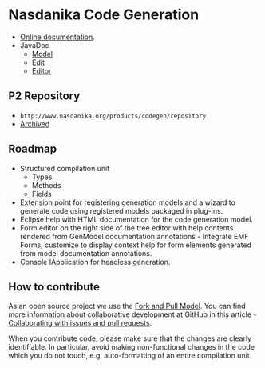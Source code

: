 # Nasdanika Code Generation

* [Online documentation](org.nasdanika.codegen.editor/doc/codegen.md).
* JavaDoc
  * [Model](http://www.nasdanika.org/products/codegen/apidocs/org.nasdanika.codegen/apidocs)
  * [Edit](http://www.nasdanika.org/products/codegen/apidocs/org.nasdanika.codegen.edit/apidocs)
  * [Editor](http://www.nasdanika.org/products/codegen/apidocs/org.nasdanika.codegen.editor/apidocs)  

## P2 Repository

* ``http://www.nasdanika.org/products/codegen/repository``
* [Archived](http://www.nasdanika.org/products/codegen/org.nasdanika.codegen.repository-0.1.0-SNAPSHOT.zip)
 
## Roadmap

* Structured compilation unit
  * Types
  * Methods
  * Fields
* Extension point for registering generation models and a wizard to generate code using registered models packaged in plug-ins.
* Eclipse help with HTML documentation for the code generation model.
* Form editor on the right side of the tree editor with help contents rendered from GenModel documentation annotations - Integrate EMF Forms, customize to display context help for form elements generated from model documentation annotations.
* Console IApplication for headless generation. 

## How to contribute

As an open source project we use the [Fork and Pull Model](https://help.github.com/articles/about-collaborative-development-models/).
You can find more information about collaborative development at GitHub in this article - [Collaborating with issues and pull requests](https://help.github.com/categories/collaborating-with-issues-and-pull-requests).

When you contribute code, please make sure that the changes are clearly identifiable. In particular, avoid making non-functional changes in the code which you do not touch, 
e.g. auto-formatting of an entire compilation unit. 

